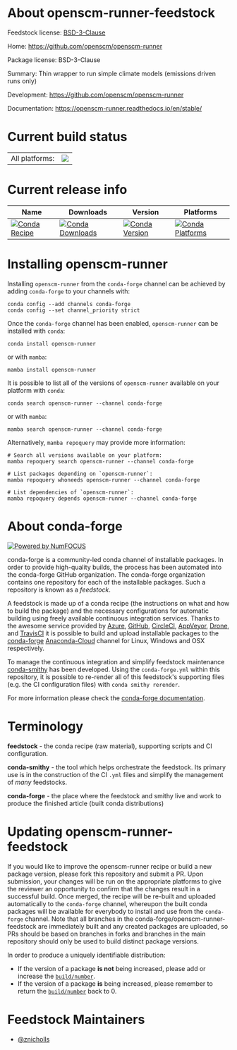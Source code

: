 About openscm-runner-feedstock
==============================

Feedstock license: [BSD-3-Clause](https://github.com/conda-forge/openscm-runner-feedstock/blob/main/LICENSE.txt)

Home: https://github.com/openscm/openscm-runner

Package license: BSD-3-Clause

Summary: Thin wrapper to run simple climate models (emissions driven runs only)

Development: https://github.com/openscm/openscm-runner

Documentation: https://openscm-runner.readthedocs.io/en/stable/

Current build status
====================


<table><tr><td>All platforms:</td>
    <td>
      <a href="https://dev.azure.com/conda-forge/feedstock-builds/_build/latest?definitionId=14785&branchName=main">
        <img src="https://dev.azure.com/conda-forge/feedstock-builds/_apis/build/status/openscm-runner-feedstock?branchName=main">
      </a>
    </td>
  </tr>
</table>

Current release info
====================

| Name | Downloads | Version | Platforms |
| --- | --- | --- | --- |
| [![Conda Recipe](https://img.shields.io/badge/recipe-openscm--runner-green.svg)](https://anaconda.org/conda-forge/openscm-runner) | [![Conda Downloads](https://img.shields.io/conda/dn/conda-forge/openscm-runner.svg)](https://anaconda.org/conda-forge/openscm-runner) | [![Conda Version](https://img.shields.io/conda/vn/conda-forge/openscm-runner.svg)](https://anaconda.org/conda-forge/openscm-runner) | [![Conda Platforms](https://img.shields.io/conda/pn/conda-forge/openscm-runner.svg)](https://anaconda.org/conda-forge/openscm-runner) |

Installing openscm-runner
=========================

Installing `openscm-runner` from the `conda-forge` channel can be achieved by adding `conda-forge` to your channels with:

```
conda config --add channels conda-forge
conda config --set channel_priority strict
```

Once the `conda-forge` channel has been enabled, `openscm-runner` can be installed with `conda`:

```
conda install openscm-runner
```

or with `mamba`:

```
mamba install openscm-runner
```

It is possible to list all of the versions of `openscm-runner` available on your platform with `conda`:

```
conda search openscm-runner --channel conda-forge
```

or with `mamba`:

```
mamba search openscm-runner --channel conda-forge
```

Alternatively, `mamba repoquery` may provide more information:

```
# Search all versions available on your platform:
mamba repoquery search openscm-runner --channel conda-forge

# List packages depending on `openscm-runner`:
mamba repoquery whoneeds openscm-runner --channel conda-forge

# List dependencies of `openscm-runner`:
mamba repoquery depends openscm-runner --channel conda-forge
```


About conda-forge
=================

[![Powered by
NumFOCUS](https://img.shields.io/badge/powered%20by-NumFOCUS-orange.svg?style=flat&colorA=E1523D&colorB=007D8A)](https://numfocus.org)

conda-forge is a community-led conda channel of installable packages.
In order to provide high-quality builds, the process has been automated into the
conda-forge GitHub organization. The conda-forge organization contains one repository
for each of the installable packages. Such a repository is known as a *feedstock*.

A feedstock is made up of a conda recipe (the instructions on what and how to build
the package) and the necessary configurations for automatic building using freely
available continuous integration services. Thanks to the awesome service provided by
[Azure](https://azure.microsoft.com/en-us/services/devops/), [GitHub](https://github.com/),
[CircleCI](https://circleci.com/), [AppVeyor](https://www.appveyor.com/),
[Drone](https://cloud.drone.io/welcome), and [TravisCI](https://travis-ci.com/)
it is possible to build and upload installable packages to the
[conda-forge](https://anaconda.org/conda-forge) [Anaconda-Cloud](https://anaconda.org/)
channel for Linux, Windows and OSX respectively.

To manage the continuous integration and simplify feedstock maintenance
[conda-smithy](https://github.com/conda-forge/conda-smithy) has been developed.
Using the ``conda-forge.yml`` within this repository, it is possible to re-render all of
this feedstock's supporting files (e.g. the CI configuration files) with ``conda smithy rerender``.

For more information please check the [conda-forge documentation](https://conda-forge.org/docs/).

Terminology
===========

**feedstock** - the conda recipe (raw material), supporting scripts and CI configuration.

**conda-smithy** - the tool which helps orchestrate the feedstock.
                   Its primary use is in the construction of the CI ``.yml`` files
                   and simplify the management of *many* feedstocks.

**conda-forge** - the place where the feedstock and smithy live and work to
                  produce the finished article (built conda distributions)


Updating openscm-runner-feedstock
=================================

If you would like to improve the openscm-runner recipe or build a new
package version, please fork this repository and submit a PR. Upon submission,
your changes will be run on the appropriate platforms to give the reviewer an
opportunity to confirm that the changes result in a successful build. Once
merged, the recipe will be re-built and uploaded automatically to the
`conda-forge` channel, whereupon the built conda packages will be available for
everybody to install and use from the `conda-forge` channel.
Note that all branches in the conda-forge/openscm-runner-feedstock are
immediately built and any created packages are uploaded, so PRs should be based
on branches in forks and branches in the main repository should only be used to
build distinct package versions.

In order to produce a uniquely identifiable distribution:
 * If the version of a package **is not** being increased, please add or increase
   the [``build/number``](https://docs.conda.io/projects/conda-build/en/latest/resources/define-metadata.html#build-number-and-string).
 * If the version of a package **is** being increased, please remember to return
   the [``build/number``](https://docs.conda.io/projects/conda-build/en/latest/resources/define-metadata.html#build-number-and-string)
   back to 0.

Feedstock Maintainers
=====================

* [@znicholls](https://github.com/znicholls/)

